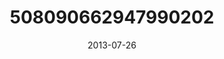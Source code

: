 ---
title: "508090662947990202"
cover: "2013-07-26 07.52.28 508090662947990202_46248401"
photo: "2013-07-26 07.52.28 508090662947990202_46248401"
date: "2013-07-26"
type: "photo"
---